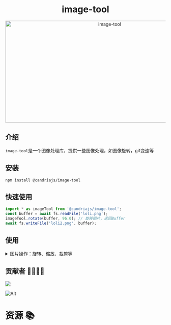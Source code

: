 # <h1 align="center">image-tool</h1>
<div align="center">

<img src="https://socialify.git.ci/CandriaJS/image-tool/image?description=1&forks=1&issues=1&language=1&name=1&owner=1&pulls=1&stargazers=1&theme=Light" alt="image-tool" width="640" height="320" />

</div>


## 介绍

`image-tool`是一个图像处理库，提供一些图像处理，如图像旋转，gif变速等

## 安装
```npm
npm install @candriajs/image-tool
```

## 快速使用
```ts
import * as imageTool from '@candriajs/image-tool';
const buffer = await fs.readFile('loli.png');
imageTool.rotate(buffer, 96.0); // 旋转图片，返回Buffer
await fs.writeFile('loli2.png', buffer);
```

## 使用

<details>
  <summary>图片操作：旋转、缩放、裁剪等</summary>

### 📊 查看图片信息
```ts
imageTool.image_info(buffer: Buffer): ImageInfo
```
- `buffer`: 输入的图像二进制数据（如 PNG/JPG/GIF）
返回值：包含以下字段的对象：
- `width`: 图像宽度（单位像素）
- `height`: 图像高度（单位像素）
- `is_multi_frame`: 是否为动图（如 GIF 多帧动画）
- `frameCount`: 动图帧数（仅当 `is_multi_frame` === true 时存在）
- `average_duration`: 动图平均帧间隔时间（单位秒，仅当 `is_multi_frame` === true 时存在）


### 🔁 旋转图片
```ts
imageTool.image_rotate(buffer: Buffer, angle?: number): Buffer
```
- `buffer`: 输入的图像二进制数据（如 PNG/JPG/GIF）
- `angle`: 旋转角度（单位为度），支持任意角度旋转（例如 90.0, 45.0），默认为 90.0
- 返回值：旋转后的图像 Buffer

### 📏 调整大小
```ts
imageTool.image_resize(buffer: Buffer, width?: number, height?: number): Buffer
```
- `buffer`: 输入的图像二进制数据
- `width`: 目标宽度（可选）
- `height`: 目标高度（可选）
- 说明：可指定宽度或高度，支持等比缩放；若仅提供一个参数，则另一个按比例计算

### ✂️ 裁剪图片
```ts
imageTool.image_crop(buffer: Buffer, left: number, top: number, width: number, height: number): Buffer
```
- `buffer`: 输入的图像二进制数据
- `left`: 裁剪区域左上角 X 坐标
- `top`: 裁剪区域左上角 Y 坐标
- `width`: 裁剪区域宽度
- `height`: 裁剪区域高度

### 📷 图像翻转
```ts
// 水平翻转
imageTool.image_flip_horizontal(buffer: Buffer): Buffer

// 垂直翻转
imageTool.image_flip_vertical(buffer: Buffer): Buffer
```

### 🎨 图像效果
```ts
// 灰度化
imageTool.image_grayscale(buffer: Buffer): Buffer

// 反色
imageTool.image_invert(buffer: Buffer): Buffer

// 颜色滤镜
imageTool.image_color_mask(buffer: Buffer, hax_code: string): Buffer
```

### 🧩 图像拼接
```ts
// 水平拼接
imageTool.image_merge_horizontal(images: Buffer[]): Buffer

// 垂直拼接
imageTool.image_merge_vertical(images: Buffer[]): Buffer
```
</details>

## 贡献者 👨‍💻👩‍💻

<a href="https://github.com/CandriaJS/image-tool/graphs/contributors">
  <img src="https://contrib.rocks/image?repo=CandriaJS/image-tool" />
</a>

![Alt](https://repobeats.axiom.co/api/embed/04d06e4e2d0cdfb7ef436a681dee7a2c83f199a6.svg "Repobeats analytics image")

# 资源 📚
